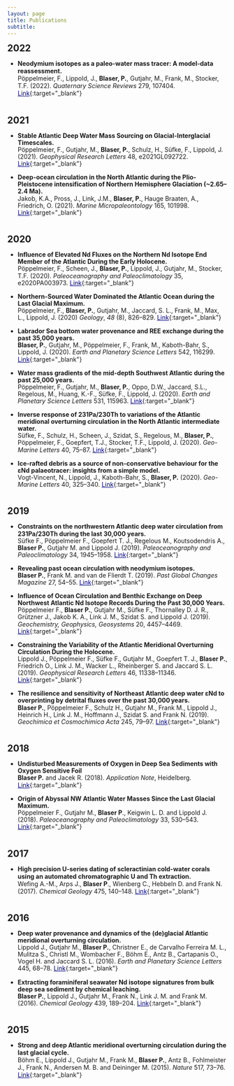 ```yaml
---
layout: page
title: Publications
subtitle: 
---
```


<title></title>

<style type="text/css">
 @page { size: 21cm 29.7cm; margin: 2cm }
 td p { margin-top: 0.14cm; margin-bottom: 0.14cm; color: #000000; text-align: left; background: transparent; text-decoration: none }
 td p.western { font-family: "Liberation Serif", serif; font-size: 12pt; font-style: normal; font-weight: normal }
 td p.cjk { font-size: 12pt; font-style: normal; font-weight: normal }
 td p.ctl { font-size: 12pt; font-style: normal; font-weight: normal }
 h2 { margin-top: 0.25cm; margin-bottom: 0.25cm; background: transparent; page-break-before: auto; page-break-after: avoid }
 h2.western { font-family: "Liberation Sans", sans-serif; font-size: 15pt; font-weight: bold }
 h2.cjk { font-family: "Microsoft YaHei"; font-size: 16pt; font-weight: bold }
 h2.ctl { font-family: "Lucida Sans"; font-size: 16pt; font-weight: bold }
 h1 { margin-top: 0.55cm; margin-bottom: 0.22cm; background: transparent; page-break-before: auto; page-break-after: avoid }
 h1.western { font-family: "Liberation Sans", sans-serif; font-size: 17pt; font-weight: bold }
 h1.cjk { font-family: "Microsoft YaHei"; font-size: 18pt; font-weight: bold }
 h1.ctl { font-family: "Lucida Sans"; font-size: 18pt; font-weight: bold }
 dd { margin-left: 1cm; margin-bottom: 0.25cm; line-height: 115%; background: transparent }
 p { margin-bottom: 0.25cm; line-height: 115%; background: transparent; page-break-before: auto }
 strong { font-weight: bold }
 cite { font-style: italic }
 a:visited { color: #800000; so-language: zxx; text-decoration: underline }
 a:link { color: #000080; so-language: zxx; text-decoration: underline }
 </style>

## 2022

- **Neodymium isotopes as a paleo-water mass tracer: A model-data reassessment.**<br>Pöppelmeier, F., Lippold, J., **Blaser, P.**, Gutjahr, M., Frank, M., Stocker, T.F. (2022). *Quaternary Science Reviews* 279, 107404. [Link](https://www.sciencedirect.com/science/article/pii/S027737912200035X){:target="_blank"}

<br>

## 2021

- **Stable Atlantic Deep Water Mass Sourcing on Glacial-Interglacial Timescales.**<br>Pöppelmeier, F., Gutjahr, M., **Blaser, P.**, Schulz, H., Süfke, F., Lippold, J. (2021). *Geophysical Research Letters* 48, e2021GL092722. [Link](https://agupubs.onlinelibrary.wiley.com/doi/abs/10.1029/2021GL092722){:target="_blank"}

- **Deep-ocean circulation in the North Atlantic during the Plio-Pleistocene intensification of Northern Hemisphere Glaciation (~2.65–2.4 Ma).**<br>Jakob, K.A., Pross, J., Link, J.M., **Blaser, P.**, Hauge Braaten, A., Friedrich, O. (2021). *Marine Micropaleontology* 165, 101998. [Link](https://www.sciencedirect.com/science/article/pii/S0377839821000396){:target="_blank"}

<br>

## 2020

- **Influence of Elevated Nd Fluxes on the Northern Nd Isotope End Member of the Atlantic During the Early Holocene.** <br>Pöppelmeier, F., Scheen, J., **Blaser, P.**, Lippold, J., Gutjahr, M., Stocker, T.F. (2020). *Paleoceanography and Paleoclimatology* 35, e2020PA003973. [Link](https://agupubs.onlinelibrary.wiley.com/doi/abs/10.1029/2020PA003973){:target="_blank"}

- **Northern-Sourced Water Dominated the Atlantic Ocean during the Last Glacial Maximum.**<br>Pöppelmeier, F., **Blaser, P.**, Gutjahr, M., Jaccard, S. L., Frank, M., Max, L., Lippold, J. (2020) *Geology*, *48* (8), 826–829. [Link](https://pubs.geoscienceworld.org/gsa/geology/article/48/8/826/586525/Northern-sourced-water-dominated-the-Atlantic){:target="_blank"}

- **Labrador Sea bottom water provenance and REE exchange during the past 35,000 years.**<br>**Blaser, P.**, Gutjahr, M., Pöppelmeier, F., Frank, M., Kaboth-Bahr, S., Lippold, J. (2020). *Earth and Planetary Science Letters* 542, 116299. [Link](http://www.sciencedirect.com/science/article/pii/S0012821X20302429){:target="_blank"}

- **Water mass gradients of the mid-depth Southwest Atlantic during the past 25,000 years.**<br>Pöppelmeier, F., Gutjahr, M., **Blaser, P.**, Oppo, D.W., Jaccard, S.L., Regelous, M., Huang, K.-F., Süfke, F., Lippold, J. (2020). *Earth and Planetary Science Letters* 531, 115963. [Link](http://www.sciencedirect.com/science/article/pii/S0012821X19306557){:target="_blank"}

- **Inverse response of 231Pa/230Th to variations of the Atlantic meridional overturning circulation in the North Atlantic intermediate water.**<br>Süfke, F., Schulz, H., Scheen, J., Szidat, S., Regelous, M., **Blaser, P.**, Pöppelmeier, F., Goepfert, T.J., Stocker, T.F., Lippold, J. (2020). *Geo-Marine Letters* 40, 75–87. [Link](https://doi.org/10.1007/s00367-019-00634-7){:target="_blank"}

- **Ice-rafted debris as a source of non-conservative behaviour for the εNd palaeotracer: insights from a simple model.**<br>Vogt-Vincent, N., Lippold, J., Kaboth-Bahr, S., **Blaser, P.** (2020). *Geo-Marine Letters* 40, 325–340. [Link](https://link.springer.com/article/10.1007/s00367-020-00643-x){:target="_blank"}

<br>

## 2019

- **Constraints on the northwestern Atlantic deep water circulation from 231Pa/230Th during the last 30,000 years.**<br>Süfke F., Pöppelmeier F., Goepfert T. J., Regelous M., Koutsodendris A., **Blaser P.**, Gutjahr M. and Lippold J. (2019). *Paleoceanography and Paleoclimatology* 34, 1945–1958. [Link](https://agupubs.onlinelibrary.wiley.com/doi/abs/10.1029/2019PA003737){:target="_blank"}

- **Revealing past ocean circulation with neodymium isotopes.**<br>**Blaser P.**, Frank M. and van de Flierdt T. (2019). *Past Global Changes Magazine* 27, 54–55. [Link](https://pastglobalchanges.org/sites/default/files/download/docs/magazine/2019-2/PAGESmagazine_2019%282%29_54-55.pdf){:target="_blank"}

- **Influence of Ocean Circulation and Benthic Exchange on Deep Northwest Atlantic Nd Isotope Records During the Past 30,000 Years.**<br>Pöppelmeier F., **Blaser P.**, Gutjahr M., Süfke F., Thornalley D. J. R., Grützner J., Jakob K. A., Link J. M., Szidat S. and Lippold J. (2019). *Geochemistry, Geophysics, Geosystems* 20, 4457–4469. [Link](https://agupubs.onlinelibrary.wiley.com/doi/abs/10.1029/2019GC008271){:target="_blank"}

- **Constraining the Variability of the Atlantic Meridional Overturning Circulation During the Holocene.**<br>Lippold J., Pöppelmeier F., Süfke F., Gutjahr M., Goepfert T. J., **Blaser P.**, Friedrich O., Link J. M., Wacker L., Rheinberger S. and Jaccard S. L. (2019). *Geophysical Research Letters* 46, 11338–11346. [Link](https://agupubs.onlinelibrary.wiley.com/doi/abs/10.1029/2019GL084988){:target="_blank"}

- **The resilience and sensitivity of Northeast Atlantic deep water εNd to overprinting by detrital fluxes over the past 30,000 years.**<br>**Blaser P.**, Pöppelmeier F., Schulz H., Gutjahr M., Frank M., Lippold J., Heinrich H., Link J. M., Hoffmann J., Szidat S. and Frank N. (2019). *Geochimica et Cosmochimica Acta* 245, 79–97. [Link](http://www.sciencedirect.com/science/article/pii/S0016703718306045){:target="_blank"}

<br>

## 2018

- **Undisturbed Measurements of Oxygen in Deep Sea Sediments with Oxygen Sensitive Foil**<br>**Blaser P.** and Jacek R. (2018). *Application Note*, Heidelberg. [Link](https://www.presens.de/knowledge/publications/application-note/undisturbed-measurements-of-oxygen-in-deep-sea-sediments-with-oxygen-sensitive-foil-1598.html){:target="_blank"}

- **Origin of Abyssal NW Atlantic Water Masses Since the Last Glacial Maximum.**<br>Pöppelmeier F., Gutjahr M., **Blaser P**., Keigwin L. D. and Lippold J. (2018). *Paleoceanography and Paleoclimatology* 33, 530–543. [Link](https://agupubs.onlinelibrary.wiley.com/doi/abs/10.1029/2017PA003290){:target="_blank"}

<br>

## 2017

- **High precision U-series dating of scleractinian cold-water corals using an automated chromatographic U and Th extraction.**<br>Wefing A.-M., Arps J., **Blaser P**., Wienberg C., Hebbeln D. and Frank N. (2017). *Chemical Geology* 475, 140–148. [Link](http://www.sciencedirect.com/science/article/pii/S0009254117306095){:target="_blank"}

<br>

## 2016

- **Deep water provenance and dynamics of the (de)glacial Atlantic meridional overturning circulation.**<br>Lippold J., Gutjahr M., **Blaser P.**, Christner E., de Carvalho Ferreira M. L., Mulitza S., Christl M., Wombacher F., Böhm E., Antz B., Cartapanis O., Vogel H. and Jaccard S. L. (2016). *Earth and Planetary Science Letters* 445, 68–78. [Link](http://linkinghub.elsevier.com/retrieve/pii/S0012821X16301698){:target="_blank"}

- **Extracting foraminiferal seawater Nd isotope signatures from bulk deep sea sediment by chemical leaching.**<br>**Blaser P.**, Lippold J., Gutjahr M., Frank N., Link J. M. and Frank M. (2016). *Chemical Geology* 439, 189–204. [Link](http://linkinghub.elsevier.com/retrieve/pii/S0009254116303242){:target="_blank"}

<br>

## 2015

- **Strong and deep Atlantic meridional overturning circulation during the last glacial cycle.**<br>Böhm E., Lippold J., Gutjahr M., Frank M., **Blaser P.**, Antz B., Fohlmeister J., Frank N., Andersen M. B. and Deininger M. (2015). *Nature* 517, 73–76. [Link](http://www.nature.com/doifinder/10.1038/nature14059){:target="_blank"}
